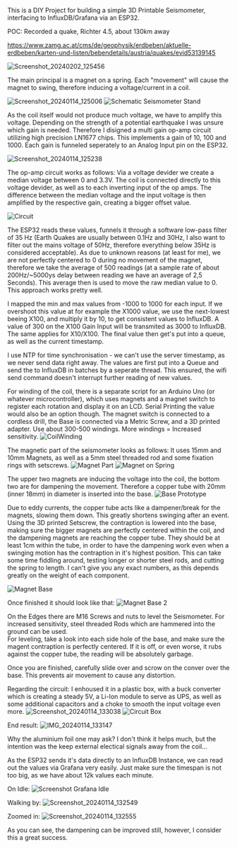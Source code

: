 This is a DIY Project for building a simple 3D Printable Seismometer, interfacing to InfluxDB/Grafana via an ESP32.


POC:
Recorded a quake, Richter 4.5, about 130km away

https://www.zamg.ac.at/cms/de/geophysik/erdbeben/aktuelle-erdbeben/karten-und-listen/bebendetails/austria/quakes/evid53139145

![Screenshot_20240202_125456](https://github.com/GeneralGresi/ESP32-Seismometer/assets/59047588/2d47d98b-94fb-4b8d-ba29-302a7c182986)



The main principal is a magnet on a spring. Each "movement" will cause the magnet to swing, therefore inducing a voltage/current in a coil. 

![Screenshot_20240114_125006](https://github.com/GeneralGresi/ESP32-Seismometer/assets/59047588/cd93e05b-07b3-4128-9e7b-05ccd3b6f8b3)
![Schematic Seismometer Stand](https://github.com/GeneralGresi/ESP32-Seismometer/assets/59047588/27e75eee-aaa6-452f-9ed5-6ced874864e9)



As the coil itself would not produce much voltage, we have to amplify this voltage. Depending on the strength of a potential earthquake I was unsure which gain is needed.
Therefore I disigned a multi gain op-amp circuit utilizing high precision LN1677 chips. This implements a gain of 10, 100 and 1000. Each gain is funneled seperately to an Analog Input pin on the ESP32.

![Screenshot_20240114_125238](https://github.com/GeneralGresi/ESP32-Seismometer/assets/59047588/fd34ab64-4644-4c27-886a-37b8c35ffdac)

The op-amp circuit works as follows: Via a voltage devider we create a median voltage between 0 and 3.3V. The coil is connected directly to this voltage devider, as well as to each inverting input of the op amps.
The difference between the median voltage and the input voltage is then amplified by the respective gain, creating a bigger offset value.

![Circuit](https://github.com/GeneralGresi/ESP32-Seismometer/assets/59047588/5a6a370e-0d6a-4c4b-bb92-c86acfefb0c3)


The ESP32 reads these values, funnels it through a software low-pass filter of 35 Hz (Earth Quakes are usually between 0.1Hz and 30Hz, I also want to filter out the mains voltage of 50Hz, therefore everything below 35Hz is considered acceptable).
As due to unknown reasons (at least for me), we are not perfectly centered to 0 during no movement of the magnet, therefore we take the average of 500 readings (at a sample rate of about 200Hz/~5000ys delay between reading we have an average of 2,5 Seconds). 
This average then is used to move the raw median value to 0. This approach works pretty well.

I mapped the min and max values from -1000 to 1000 for each input. If we overshoot this value at for example the X1000 value, we use the next-lowest beeing X100, and multiply it by 10, to get consistent values to InfluxDB.
A value of 300 on the X100 Gain Input will be transmited as 3000 to InfluxDB. The same applies for X10/X100.
The final value then get's put into a queue, as well as the current timestamp. 

I use NTP for time synchronisation - we can't use the server timestamp, as we never send data right away.
The values are first put into a Queue and send the to InfluxDB in batches by a seperate thread.
This ensured, the wifi send command doesn't interrupt further reading of new values. 

For winding of the coil, there is a separate script for an Arduino Uno (or whatever microcontroller), which uses magnets and a magnet switch to register each rotation and display it on an LCD. Serial Printing the value would also be an option though.
The magnet switch is connected to a cordless drill, the Base is connected via a Metric Screw, and a 3D printed adapter. Use about 300-500 windings. More windings = Increased sensitivity.
![CoilWinding](https://github.com/GeneralGresi/ESP32-Seismometer/assets/59047588/dd5082c9-e3e3-471e-b041-6a73591047f1)


The magnetic part of the seismometer looks as follows: It uses 15mm and 10mm Magnets, as well as a 5mm steel threaded rod and some fixation rings with setscrews.
![Magnet Part](https://github.com/GeneralGresi/ESP32-Seismometer/assets/59047588/f65d08d3-4cd2-42f8-8dea-b6decfd934a5)
![Magnet on Spring](https://github.com/GeneralGresi/ESP32-Seismometer/assets/59047588/a7f24d49-f968-47a1-8d60-3a9a929b0d85)

The upper two magnets are inducing the voltage into the coil, the bottom two are for dampening the movement. Therefore a copper tube with 20mm (inner 18mm) in diameter is inserted into the base.
![Base Prototype](https://github.com/GeneralGresi/ESP32-Seismometer/assets/59047588/5728d9f4-c5e3-44a0-a136-9f8c44466a6b)

Due to eddy currents, the copper tube acts like a dampener/break for the magnets, slowing them down. This greatly shortens swinging after an event.
Using the 3D printed Setscrew, the contraption is lowered into the base, making sure the bigger magnets are perfectly centered within the coil, and the dampening magnets are reaching the copper tube. 
They should be at least 1cm within the tube, in order to have the dampening work even when a swinging motion has the contraption in it's highest position.
This can take some time fiddling around, testing longer or shorter steel rods, and cutting the spring to length. I can't give you any exact numbers, as this depends greatly on the weight of each component.

![Magnet Base](https://github.com/GeneralGresi/ESP32-Seismometer/assets/59047588/271bfca2-2745-4433-bf88-38d30c47f6ce)


Once finished it should look like that:
![Magnet Base 2](https://github.com/GeneralGresi/ESP32-Seismometer/assets/59047588/025b8ff4-1134-4586-a654-778ded762ea8)

On the Edges there are M16 Screws and nuts to level the Seismometer. For increased sensitivity, steel threaded Rods which are hammered into the ground can be used.  
For leveling, take a look into each side hole of the base, and make sure the magent contraption is perfectly centered. If it is off, or even worse, it rubs against the copper tube, the reading will be absolutely garbage.

Once you are finished, carefully slíde over and scrow on the conver over the base. This prevents air movement to cause any distortion.

Regarding the circuit:
I enhoused it in a plastic box, with a buck converter which is creating a steady 5V, a Li-Ion module to serve as UPS, as well as some additional capacitors and a choke to smooth the input voltage even more.
![Screenshot_20240114_133038](https://github.com/GeneralGresi/ESP32-Seismometer/assets/59047588/ddc9fcd1-87c8-47bc-b76c-1f0b409033e8)
![Circuit Box](https://github.com/GeneralGresi/ESP32-Seismometer/assets/59047588/2210d0f0-00ac-4511-bb79-22189d3d276e)




End result:
![IMG_20240114_133147](https://github.com/GeneralGresi/ESP32-Seismometer/assets/59047588/40b43faf-3be7-4ed6-8c35-4219ab64a2f0)

Why the aluminium foil one may ask? I don't think it helps much, but the intention was the keep external electical signals away from the coil... 


As the ESP32 sends it's data directly to an InfluxDB Instance, we can read out the values via Grafana very easily. Just make sure the timespan is not too big, as we have about 12k values each minute.


On Idle:
![Screenshot Grafana Idle](https://github.com/GeneralGresi/ESP32-Seismometer/assets/59047588/4991bee5-6ed6-4cd9-a93a-ab5f225548f5)

Walking by:
![Screenshot_20240114_132549](https://github.com/GeneralGresi/ESP32-Seismometer/assets/59047588/33719a76-61e5-41f8-af99-46222f758a2a)


Zoomed in:
![Screenshot_20240114_132555](https://github.com/GeneralGresi/ESP32-Seismometer/assets/59047588/92add889-c608-4dca-8a33-d1ff52c32af0)

As you can see, the dampening can be improved still, however, I consider this a great success.
